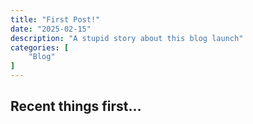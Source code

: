 ```yaml
---
title: "First Post!"
date: "2025-02-15"
description: "A stupid story about this blog launch"
categories: [
    "Blog"
]
---
```

## Recent things first…